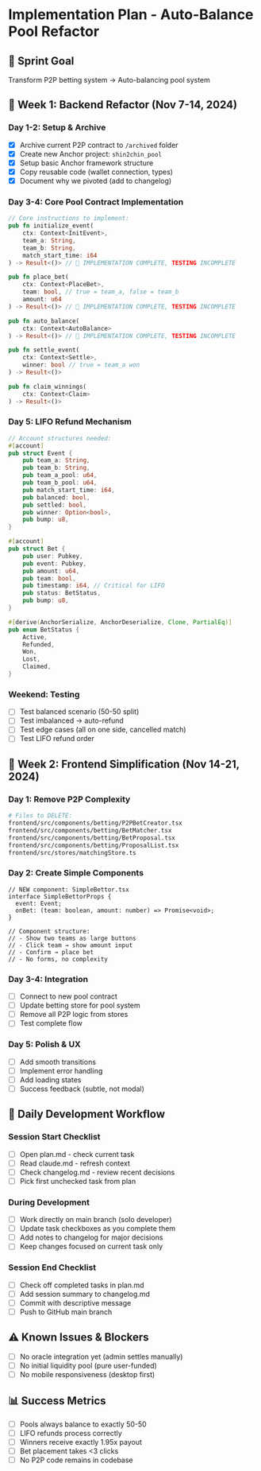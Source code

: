 # Implementation Plan - Auto-Balance Pool Refactor

## 🎯 Sprint Goal
Transform P2P betting system → Auto-balancing pool system

## 📅 Week 1: Backend Refactor (Nov 7-14, 2024)

### Day 1-2: Setup & Archive
- [x] Archive current P2P contract to `/archived` folder
- [x] Create new Anchor project: `shin2chin_pool`
- [x] Setup basic Anchor framework structure
- [x] Copy reusable code (wallet connection, types) 
- [x] Document why we pivoted (add to changelog)

### Day 3-4: Core Pool Contract Implementation
```rust
// Core instructions to implement:
pub fn initialize_event(
    ctx: Context<InitEvent>, 
    team_a: String, 
    team_b: String,
    match_start_time: i64
) -> Result<()> // 🚧 IMPLEMENTATION COMPLETE, TESTING INCOMPLETE

pub fn place_bet(
    ctx: Context<PlaceBet>, 
    team: bool, // true = team_a, false = team_b
    amount: u64
) -> Result<()> // 🚧 IMPLEMENTATION COMPLETE, TESTING INCOMPLETE

pub fn auto_balance(
    ctx: Context<AutoBalance>
) -> Result<()> // 🚧 IMPLEMENTATION COMPLETE, TESTING INCOMPLETE

pub fn settle_event(
    ctx: Context<Settle>, 
    winner: bool // true = team_a won
) -> Result<()>

pub fn claim_winnings(
    ctx: Context<Claim>
) -> Result<()>
```

### Day 5: LIFO Refund Mechanism
```rust
// Account structures needed:
#[account]
pub struct Event {
    pub team_a: String,
    pub team_b: String,
    pub team_a_pool: u64,
    pub team_b_pool: u64,
    pub match_start_time: i64,
    pub balanced: bool,
    pub settled: bool,
    pub winner: Option<bool>,
    pub bump: u8,
}

#[account]
pub struct Bet {
    pub user: Pubkey,
    pub event: Pubkey,
    pub amount: u64,
    pub team: bool,
    pub timestamp: i64, // Critical for LIFO
    pub status: BetStatus,
    pub bump: u8,
}

#[derive(AnchorSerialize, AnchorDeserialize, Clone, PartialEq)]
pub enum BetStatus {
    Active,
    Refunded,
    Won,
    Lost,
    Claimed,
}
```

### Weekend: Testing
- [ ] Test balanced scenario (50-50 split)
- [ ] Test imbalanced → auto-refund
- [ ] Test edge cases (all on one side, cancelled match)
- [ ] Test LIFO refund order

## 📅 Week 2: Frontend Simplification (Nov 14-21, 2024)

### Day 1: Remove P2P Complexity
```bash
# Files to DELETE:
frontend/src/components/betting/P2PBetCreator.tsx
frontend/src/components/betting/BetMatcher.tsx
frontend/src/components/betting/BetProposal.tsx
frontend/src/components/betting/ProposalList.tsx
frontend/src/stores/matchingStore.ts
```

### Day 2: Create Simple Components
```tsx
// NEW component: SimpleBettor.tsx
interface SimpleBettorProps {
  event: Event;
  onBet: (team: boolean, amount: number) => Promise<void>;
}

// Component structure:
// - Show two teams as large buttons
// - Click team → show amount input
// - Confirm → place bet
// - No forms, no complexity
```

### Day 3-4: Integration
- [ ] Connect to new pool contract
- [ ] Update betting store for pool system
- [ ] Remove all P2P logic from stores
- [ ] Test complete flow

### Day 5: Polish & UX
- [ ] Add smooth transitions
- [ ] Implement error handling
- [ ] Add loading states
- [ ] Success feedback (subtle, not modal)

## 🔄 Daily Development Workflow

### Session Start Checklist
- [ ] Open plan.md - check current task
- [ ] Read claude.md - refresh context
- [ ] Check changelog.md - review recent decisions
- [ ] Pick first unchecked task from plan

### During Development
- [ ] Work directly on main branch (solo developer)
- [ ] Update task checkboxes as you complete them
- [ ] Add notes to changelog for major decisions
- [ ] Keep changes focused on current task only

### Session End Checklist
- [ ] Check off completed tasks in plan.md
- [ ] Add session summary to changelog.md
- [ ] Commit with descriptive message
- [ ] Push to GitHub main branch

## ⚠️ Known Issues & Blockers
- [ ] No oracle integration yet (admin settles manually)
- [ ] No initial liquidity pool (pure user-funded)
- [ ] No mobile responsiveness (desktop first)

## 📊 Success Metrics
- [ ] Pools always balance to exactly 50-50
- [ ] LIFO refunds process correctly
- [ ] Winners receive exactly 1.95x payout
- [ ] Bet placement takes <3 clicks
- [ ] No P2P code remains in codebase